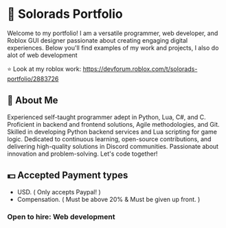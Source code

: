 # 🌌 **Solorads Portfolio**

Welcome to my portfolio! I am a versatile programmer, web developer, and Roblox GUI designer passionate about creating engaging digital experiences. Below you'll find examples of my work and projects, I also do alot of web development

⭐ Look at my roblox work: https://devforum.roblox.com/t/solorads-portfolio/2883726

## 👋 About Me

Experienced self-taught programmer adept in Python, Lua, C#, and C. Proficient in backend and frontend solutions, Agile methodologies, and Git. Skilled in developing Python backend services and Lua scripting for game logic. Dedicated to continuous learning, open-source contributions, and delivering high-quality solutions in Discord communities. Passionate about innovation and problem-solving. Let's code together!

## 💵 Accepted Payment types
- USD. ( Only accepts Paypal! )
- Compensation. ( Must be above 20% & Must be given up front. )


### Open to hire: Web development
